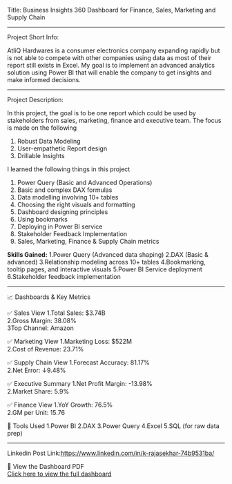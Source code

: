 Title: Business Insights 360 Dashboard for Finance, Sales, Marketing and Supply Chain

************************
Project Short Info: 

AtliQ Hardwares is a consumer electronics company expanding rapidly but is not able to compete with other companies using data as most of their report still exists in Excel. My goal is to implement an advanced analytics solution using Power BI that will enable the company to get insights and make informed decisions.

**************************

Project Description: 

In this project, the goal is to be one report which could be used by stakeholders from sales, marketing, finance and executive team. The focus is made on the following

1. Robust Data Modeling
2. User-empathetic Report design
3. Drillable Insights

I learned the following things in this project

1. Power Query (Basic and Advanced Operations) 
2. Basic and complex DAX formulas
3. Data modelling involving 10+ tables
4. Choosing the right visuals and formatting
5. Dashboard designing principles
6. Using bookmarks
7. Deploying in Power BI service
8. Stakeholder Feedback Implementation
9. Sales, Marketing, Finance & Supply Chain metrics


**Skills Gained:**
1.Power Query (Advanced data shaping)
2.DAX (Basic & advanced)
3.Relationship modeling across 10+ tables
4.Bookmarking, tooltip pages, and interactive visuals
5.Power BI Service deployment
6.Stakeholder feedback implementation

---

📈 Dashboards & Key Metrics

✅ Sales View
1.Total Sales: $3.74B  
2.Gross Margin: 38.08%  
3Top Channel: Amazon  

✅ Marketing View
1.Marketing Loss: $522M  
2.Cost of Revenue: 23.71%  

✅ Supply Chain View
1.Forecast Accuracy: 81.17%  
2.Net Error: ↓9.48%  

✅ Executive Summary
1.Net Profit Margin: -13.98%  
2.Market Share: 5.9%  

✅ Finance View
1.YoY Growth: 76.5%  
2.GM per Unit: 15.76  

🧰 Tools Used
1.Power BI
2.DAX
3.Power Query
4.Excel
5.SQL (for raw data prep)

---
Linkedin Post Link:https://www.linkedin.com/in/k-rajasekhar-74b9531ba/

🔗 View the Dashboard PDF  
[Click here to view the full dashboard](https://drive.google.com/file/d/17QEkaJGbyEBc02EckP2C72sd7qXkxINu/view?usp=sharing)





